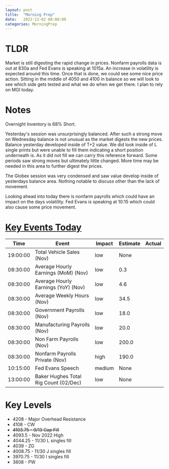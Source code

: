```yaml
---
layout: post
title:  "Morning Prep"
date:   2022-12-02 08:00:00
categories: MorningPrep
---
```

# TLDR
Market is still digesting the rapid change in prices. Nonfarm payrolls data is out at 830a and Fed Evans is speaking at 1015a. An increase in volatility is expected around this time. Once that is done, we could see some nice price action. Sitting in the middle of 4050 and 4100 in balance so we will look to see which side gets tested and what we do when we get there. I plan to rely on MGI today. 


# Notes
Overnight Inventory is 68% Short. 

Yesterday's session was unsurprisingly balanced. After such a strong move on Wednesday balance is not unusual as the market digests the new prices. Balance yesterday developed inside of T+2 value. We did look inside of L single prints but were unable to fill them indicating a short position underneath is. As it did not fill we can carry this reference forward. Some periods saw strong moves but ultimately little changed. More time may be needed in this area to further digest the prices. 

The Globex session was very condensed and saw value develop inside of yesterdays balance area. Nothing notable to discuss other than the lack of movement. 

Looking ahead into today there is nonfarm payrolls which could have an impact on the days volatility. Fed Evans is speaking at 10:15 which could also cause some price movement. 

# [Key Events Today](https://tradingeconomics.com/calendar)

| Time | Event | Impact | Estimate | Actual |
| ---- | ----- | ------ | -------- | ------ |
| 19:00:00 | Total Vehicle Sales (Nov) | low | None |  |
| 08:30:00 | Average Hourly Earnings (MoM) (Nov) | low | 0.3 |  |
| 08:30:00 | Average Hourly Earnings (YoY) (Nov) | low | 4.6 |  |
| 08:30:00 | Average Weekly Hours (Nov) | low | 34.5 |  |
| 08:30:00 | Government Payrolls (Nov) | low | 18.0 |  |
| 08:30:00 | Manufacturing Payrolls (Nov) | low | 20.0 |  |
| 08:30:00 | Non Farm Payrolls (Nov) | low | 200.0 |  |
| 08:30:00 | Nonfarm Payrolls Private (Nov) | high | 190.0 |  |
| 10:15:00 | Fed Evans Speech | medium | None |  |
| 13:00:00 | Baker Hughes Total Rig Count (02/Dec) | low | None |  |


# Key Levels
- 4208 - Major Overhead Resistance
- 4108 - CW
- ~~4103.75 - 9/13 Gap Fill~~
- 4093.5 - Nov 2022 High
- 4044.25 - 11/30 L singles fill
- 4039 - ZG
- 4008.75 - 11/30 J singles fill
- 3970.75 - 11/30 I singles fill
- 3608 - PW
